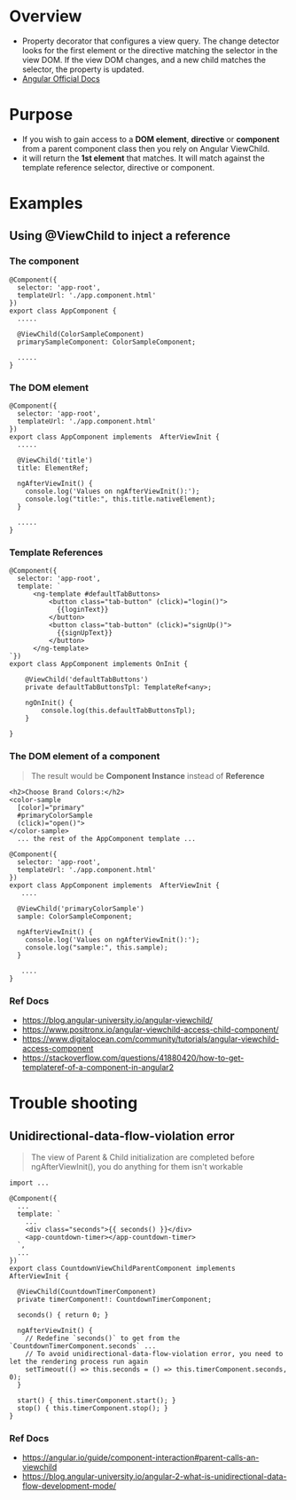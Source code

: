 # Overview
- Property decorator that configures a view query. The change detector looks for the first element or the directive matching the selector in the view DOM. If the view DOM changes, and a new child matches the selector, the property is updated.
- [Angular Official Docs](https://angular.io/api/core/ViewChild)

# Purpose
- If you wish to gain access to a **DOM element**, **directive** or **component** from a parent component class then you rely on Angular ViewChild.
- it will return the **1st element** that matches. It will match against the template reference selector, directive or component.

# Examples
## Using @ViewChild to inject a reference
### The component
```
@Component({
  selector: 'app-root',
  templateUrl: './app.component.html'
})
export class AppComponent {
  .....

  @ViewChild(ColorSampleComponent)
  primarySampleComponent: ColorSampleComponent;

  .....
}
```

### The DOM element
```
@Component({
  selector: 'app-root',
  templateUrl: './app.component.html'
})
export class AppComponent implements  AfterViewInit {
  .....
  
  @ViewChild('title')
  title: ElementRef;

  ngAfterViewInit() {
    console.log('Values on ngAfterViewInit():');
    console.log("title:", this.title.nativeElement);
  }

  .....
}
```

### Template References
```
@Component({
  selector: 'app-root',
  template: `      
      <ng-template #defaultTabButtons>
          <button class="tab-button" (click)="login()">
            {{loginText}}
          </button>
          <button class="tab-button" (click)="signUp()">
            {{signUpText}}
          </button>
      </ng-template>
`})
export class AppComponent implements OnInit {

    @ViewChild('defaultTabButtons')
    private defaultTabButtonsTpl: TemplateRef<any>;

    ngOnInit() {
        console.log(this.defaultTabButtonsTpl);
    }

}
```

### The DOM element of a component
> The result would be **Component Instance** instead of **Reference**
```
<h2>Choose Brand Colors:</h2>
<color-sample
  [color]="primary"
  #primaryColorSample
  (click)="open()">
</color-sample>
  ... the rest of the AppComponent template ...
```
```
@Component({
  selector: 'app-root',
  templateUrl: './app.component.html'
})
export class AppComponent implements  AfterViewInit {
   ....
   
  @ViewChild('primaryColorSample')
  sample: ColorSampleComponent;

  ngAfterViewInit() {
    console.log('Values on ngAfterViewInit():');
    console.log("sample:", this.sample);
  }

   ....
}
```
### Ref Docs
- https://blog.angular-university.io/angular-viewchild/
- https://www.positronx.io/angular-viewchild-access-child-component/
- https://www.digitalocean.com/community/tutorials/angular-viewchild-access-component
- https://stackoverflow.com/questions/41880420/how-to-get-templateref-of-a-component-in-angular2

# Trouble shooting
## Unidirectional-data-flow-violation error
> The view of Parent & Child initialization are completed before ngAfterViewInit(), you do anything for them isn't workable
```
import ...

@Component({
  ...
  template: `
    ...
    <div class="seconds">{{ seconds() }}</div>
    <app-countdown-timer></app-countdown-timer>
  `,
  ...
})
export class CountdownViewChildParentComponent implements AfterViewInit {

  @ViewChild(CountdownTimerComponent)
  private timerComponent!: CountdownTimerComponent;

  seconds() { return 0; }

  ngAfterViewInit() {
    // Redefine `seconds()` to get from the `CountdownTimerComponent.seconds` ...
    // To avoid unidirectional-data-flow-violation error, you need to let the rendering process run again
    setTimeout(() => this.seconds = () => this.timerComponent.seconds, 0);
  }

  start() { this.timerComponent.start(); }
  stop() { this.timerComponent.stop(); }
}
```
### Ref Docs
- https://angular.io/guide/component-interaction#parent-calls-an-viewchild
- https://blog.angular-university.io/angular-2-what-is-unidirectional-data-flow-development-mode/
